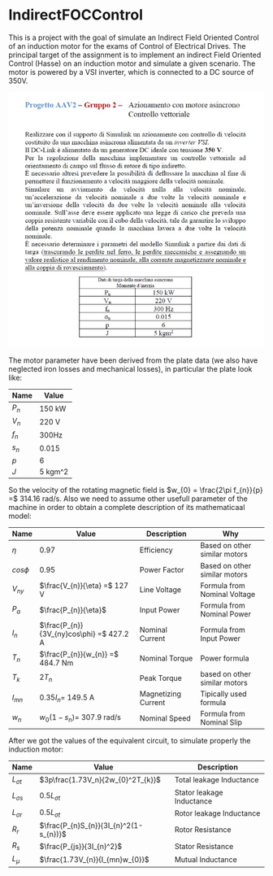 # IndirectFOCControl
This is a project with the goal of simulate an Indirect Field Oriented Control of an induction motor for the exams of Control of Electrical Drives.
The principal target of the assignment is to implement an indirect Field Oriented Control (Hasse) on an induction motor and simulate a given scenario. The motor is powered by a VSI inverter, which is connected to a DC source of 350V.

![alt text](ProjectTasks.jpg)

The motor parameter have been derived from the plate data (we also have neglected iron losses and mechanical losses), in particular the plate look like:

| Name | Value |
| ----------- | ----------- |
| $P_{n}$ | 150 kW |
| $V_{n}$ | 220 V |
| $f_{n}$ | 300Hz |
| $s_{n}$ | 0.015 |
| $p$ | 6 |
| $J$ | 5 kgm^2 |

So the velocity of the rotating magnetic field is $w_{0} = \frac{2\pi f_{n}}{p} =$ 314.16 rad/s.
Also we need to assume other usefull parameter of the machine in order to obtain a complete description of its mathematicaal model:

| Name | Value | Description | Why |
| ----------- | ----------- | ----------- | ----------- |
| $\eta$ | 0.97 | Efficiency | Based on other similar motors |
| $cos \phi$ | 0.95 | Power Factor | Based on other similar motors |
| $V_{ny}$ | $\frac{V_{n}}{\eta} =$ 127 V | Line Voltage | Formula from Nominal Voltage |
| $P_{a}$ | $\frac{P_{n}}{\eta}$ | Input Power | Formula from Nominal Power |
| $I_{n}$ | $\frac{P_{n}}{3V_{ny}cos\phi} =$ 427.2 A | Nominal Current | Formula from Input Power |
| $T_{n}$ | $\frac{P_{n}}{w_{n}} =$ 484.7 Nm | Nominal Torque | Power formula |
| $T_{k}$ | $2T_{n}$ | Peak Torque | based on other similar motors |
| $I_{mn}$ | $0.35I_{n} =$ 149.5 A | Magnetizing Current | Tipically used formula |
| $w_{n}$ | $w_{0}(1-s_{n}) =$ 307.9 rad/s | Nominal Speed | Formula from Nominal Slip |

After we got the values of the equivalent circuit, to simulate properly the induction motor:

| Name | Value | Description | 
| ----------- | ----------- | ----------- | 
| $L_{\sigma t}$ | $3p\frac{1.73V_n}{2w_{0}^2T_{k}}$ | Total leakage Inductance | 
| $L_{\sigma s}$ | $0.5L_{\sigma t}$ | Stator leakage Inductance | 
| $L_{\sigma r}$ | $0.5L_{\sigma t}$ | Rotor leakage Inductance |
| $R_{r}$ | $\frac{P_{n}S_{n}}{3I_{n}^2(1-s_{n})}$| Rotor Resistance |
| $R_{s}$ | $\frac{P_{js}}{3I_{n}^2}$ | Stator Resistance |
| $L_{\mu}$ | $\frac{1.73V_{n}}{I_{mn}w_{0}}$ | Mutual Inductance |
